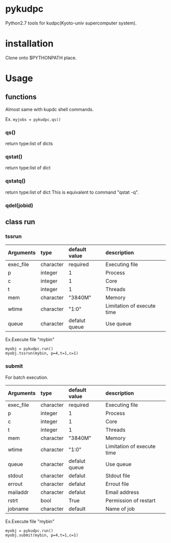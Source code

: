 # pykudpc

Python2.7 tools for kudpc(Kyoto-univ supercomputer system).

# installation
Clone onto $PYTHONPATH place. 

# Usage
## functions
Almost same with kupdc shell commands.

Ex. ```myjobs = pykudpc.qs()``` 

### qs()
return type:list of dicts

### qstat()
return type:list of dict

### qstatq()
return type:list of dict
This is equivalent to command "qstat -q".

### qdel(jobid)

## class run
### tssrun
|Arguments|type|default value|description| 
|:-|:-|:-|:-|
|exec_file|character|required|Executing file| 
|p|integer|1|Process|
|c|integer|1|Core|
|t|integer|1|Threads|
|mem|character|"3840M"|Memory|
|wtime|character|"1:0"|Limitation of execute time|
|queue|character|defalut queue|Use queue|

Ex.Execute file "mybin"

```python:
myobj = pykudpc.run()
myobj.tssrun(mybin, p=4,t=1,c=1)
```

### submit
For batch execution.

|Arguments|type|default value|description| 
|:-|:-|:-|:-|
|exec_file|character|required|Executing file| 
|p|integer|1|Process|
|c|integer|1|Core|
|t|integer|1|Threads|
|mem|character|"3840M"|Memory|
|wtime|character|"1:0"|Limitation of execute time|
|queue|character|defalut queue|Use queue|
|stdout|character|defalut|Stdout file|
|errout|character|defalut|Errout file|
|mailaddr|character|defalut|Email address|
|rstrt|bool|True|Permission of restart|
|jobname|character|default|Name of job|

Ex.Execute file "mybin"

```python:
myobj = pykudpc.run()
myobj.submit(mybin, p=4,t=1,c=1)
```
